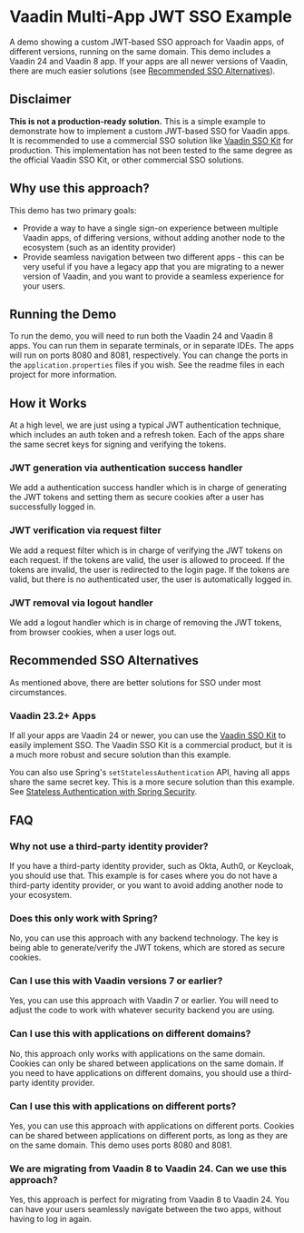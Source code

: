 # Vaadin Multi-App JWT SSO Example
A demo showing a custom JWT-based SSO approach for Vaadin apps, of different versions, running on the same domain. This demo includes a Vaadin 24 and Vaadin 8 app. If your apps are all newer versions of Vaadin, there are much easier solutions (see [Recommended SSO Alternatives](#recommended-sso-alternatives)).

## Disclaimer
**This is not a production-ready solution.**  This is a simple example to demonstrate how to implement a custom JWT-based SSO for Vaadin apps. It is recommended to use a commercial SSO solution like [Vaadin SSO Kit](https://vaadin.com/docs/latest/tools/sso) for production.  This implementation has not been tested to the same degree as the official Vaadin SSO Kit, or other commercial SSO solutions.

## Why use this approach?
This demo has two primary goals:
- Provide a way to have a single sign-on experience between multiple Vaadin apps, of differing versions, without adding another node to the ecosystem (such as an identity provider)
- Provide seamless navigation between two different apps - this can be very useful if you have a legacy app that you are migrating to a newer version of Vaadin, and you want to provide a seamless experience for your users.

## Running the Demo
To run the demo, you will need to run both the Vaadin 24 and Vaadin 8 apps.  You can run them in separate terminals, or in separate IDEs.  The apps will run on ports 8080 and 8081, respectively.  You can change the ports in the `application.properties` files if you wish. See the readme files in each project for more information.

## How it Works
At a high level, we are just using a typical JWT authentication technique, which includes an auth token and a refresh token. Each of the apps share the same secret keys for signing and verifying the tokens.

### JWT generation via authentication success handler
We add a authentication success handler which is in charge of generating the JWT tokens and setting them as secure cookies after a user has successfully logged in.

### JWT verification via request filter
We add a request filter which is in charge of verifying the JWT tokens on each request. If the tokens are valid, the user is allowed to proceed. If the tokens are invalid, the user is redirected to the login page. If the tokens are valid, but there is no authenticated user, the user is automatically logged in.

### JWT removal via logout handler
We add a logout handler which is in charge of removing the JWT tokens, from browser cookies, when a user logs out.

## Recommended SSO Alternatives
As mentioned above, there are better solutions for SSO under most circumstances.

### Vaadin 23.2+ Apps
If all your apps are Vaadin 24 or newer, you can use the [Vaadin SSO Kit](https://vaadin.com/docs/latest/tools/sso) to easily implement SSO.  The Vaadin SSO Kit is a commercial product, but it is a much more robust and secure solution than this example.

You can also use Spring's `setStatelessAuthentication` API, having all apps share the same secret key.  This is a more secure solution than this example. See [Stateless Authentication with Spring Security](https://vaadin.com/docs/latest/hilla/guides/security/spring-stateless).

## FAQ
### Why not use a third-party identity provider?
If you have a third-party identity provider, such as Okta, Auth0, or Keycloak, you should use that.  This example is for cases where you do not have a third-party identity provider, or you want to avoid adding another node to your ecosystem.

### Does this only work with Spring?
No, you can use this approach with any backend technology.  The key is being able to generate/verify the JWT tokens, which are stored as secure cookies.

### Can I use this with Vaadin versions 7 or earlier?
Yes, you can use this approach with Vaadin 7 or earlier.  You will need to adjust the code to work with whatever security backend you are using.

### Can I use this with applications on different domains?
No, this approach only works with applications on the same domain.  Cookies can only be shared between applications on the same domain.  If you need to have applications on different domains, you should use a third-party identity provider.

### Can I use this with applications on different ports?
Yes, you can use this approach with applications on different ports.  Cookies can be shared between applications on different ports, as long as they are on the same domain. This demo uses ports 8080 and 8081.

### We are migrating from Vaadin 8 to Vaadin 24.  Can we use this approach?
Yes, this approach is perfect for migrating from Vaadin 8 to Vaadin 24.  You can have your users seamlessly navigate between the two apps, without having to log in again.
